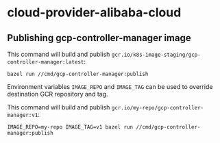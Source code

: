 # cloud-provider-alibaba-cloud

## Publishing gcp-controller-manager image

This command will build and publish
`gcr.io/k8s-image-staging/gcp-controller-manager:latest`:

```
bazel run //cmd/gcp-controller-manager:publish
```

Environment variables `IMAGE_REPO` and `IMAGE_TAG` can be used to override
destination GCR repository and tag.

This command will build and publish
`gcr.io/my-repo/gcp-controller-manager:v1`:


```
IMAGE_REPO=my-repo IMAGE_TAG=v1 bazel run //cmd/gcp-controller-manager:publish
```
